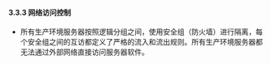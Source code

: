#### 3.3.3 网络访问控制
* 所有生产环境服务器按照逻辑分组之间，使用安全组（防火墙）进行隔离，每个安全组之间的互访都定义了严格的流入和流出规则。所有生产环境服务器都无法通过外部网络直接访问服务器软件。